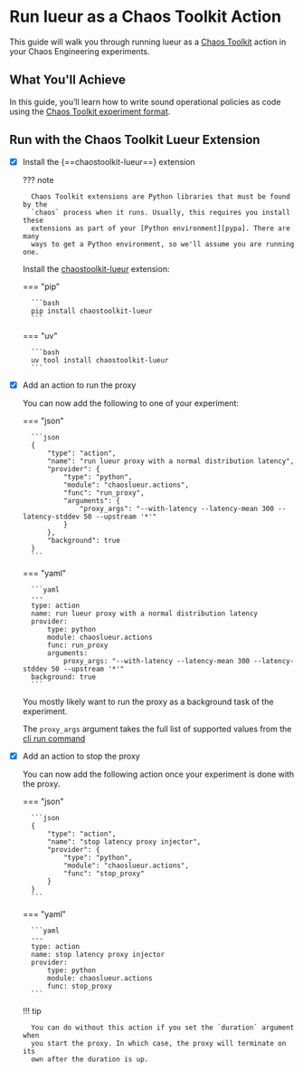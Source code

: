 # Run lueur as a Chaos Toolkit Action

This guide will walk you through running lueur as a [Chaos Toolkit][ctk] action
in your Chaos Engineering experiments.

[ctk]: https://chaostoolkit.org/
[exp]: https://chaostoolkit.org/reference/api/experiment/
[pypa]: https://packaging.python.org/en/latest/tutorials/installing-packages/
[ctklueur]: https://github.com/chaostoolkit-incubator/chaostoolkit-lueur

## What You'll Achieve

In this guide, you’ll learn how to write sound operational policies as code
using the [Chaos Toolkit experiment format][exp].

## Run with the Chaos Toolkit Lueur Extension

-   [X] Install the {==chaostoolkit-lueur==} extension

    ??? note

        Chaos Toolkit extensions are Python libraries that must be found by the
        `chaos` process when it runs. Usually, this requires you install these
        extensions as part of your [Python environment][pypa]. There are many
        ways to get a Python environment, so we'll assume you are running one.

    Install the [chaostoolkit-lueur][ctklueur] extension:

    === "pip"

        ```bash
        pip install chaostoolkit-lueur
        ```

    === "uv"

        ```bash
        uv tool install chaostoolkit-lueur
        ```

-   [X] Add an action to run the proxy

    You can now add the following to one of your experiment:

    === "json"

        ```json
        {
            "type": "action",
            "name": "run lueur proxy with a normal distribution latency",
            "provider": {
                "type": "python",
                "module": "chaoslueur.actions",
                "func": "run_proxy",
                "arguments": {
                    "proxy_args": "--with-latency --latency-mean 300 --latency-stddev 50 --upstream '*'"
                }
            },
            "background": true
        }
        ```

    === "yaml"

        ```yaml
        ---
        type: action
        name: run lueur proxy with a normal distribution latency
        provider:
            type: python
            module: chaoslueur.actions
            func: run_proxy
            arguments:
                proxy_args: "--with-latency --latency-mean 300 --latency-stddev 50 --upstream '*'"
        background: true
        ```

    You mostly likely want to run the proxy as a background task of the
    experiment.

    The `proxy_args` argument takes the full list of supported values from the
    [cli run command](../reference/cli-commands.md#run-command-options)

-   [X] Add an action to stop the proxy

    You can now add the following action once your experiment is done with
    the proxy.

    === "json"

        ```json
        {
            "type": "action",
            "name": "stop latency proxy injector",
            "provider": {
                "type": "python",
                "module": "chaoslueur.actions",
                "func": "stop_proxy"
            }
        }
        ```

    === "yaml"

        ```yaml
        ---
        type: action
        name: stop latency proxy injector
        provider:
            type: python
            module: chaoslueur.actions
            func: stop_proxy
        ```

    !!! tip

        You can do without this action if you set the `duration` argument when
        you start the proxy. In which case, the proxy will terminate on its
        own after the duration is up.
